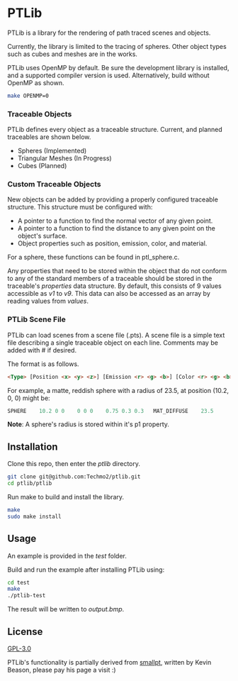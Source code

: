 # PTLib

PTLib is a library for the rendering of path traced scenes and objects. 

Currently, the library is limited to the tracing of spheres. Other object types such as cubes and meshes are in the works.

PTLib uses OpenMP by default. Be sure the development library is installed, and a supported compiler version is used. Alternatively, build without OpenMP as shown.
```bash
make OPENMP=0
```

### Traceable Objects
PTLib defines every object as a traceable structure. Current, and planned traceables are shown below.
* Spheres (Implemented)
* Triangular Meshes (In Progress)
* Cubes (Planned)

### Custom Traceable Objects
New objects can be added by providing a properly configured traceable structure. This structure must be configured with:
* A pointer to a function to find the normal vector of any given point.
* A pointer to a function to find the distance to any given point on the object's surface.
* Object properties such as position, emission, color, and material. 

For a sphere, these functions can be found in ptl_sphere.c.

Any properties that need to be stored within the object that do not conform to any of the standard members of a traceable should be stored in the traceable's *properties* data structure. By default, this consists of 9 values accessible as *v1* to *v9*. This data can also be accessed as an array by reading values from *values*.

### PTLib Scene File
PTLib can load scenes from a scene file (.pts). A scene file is a simple text file describing a single traceable object on each line. Comments may be added with # if desired.

The format is as follows.

```html
<Type> [Position <x> <y> <z>] [Emission <r> <g> <b>] [Color <r> <g> <b>] <Material> [Properties (optional) <p1>...<p9>]
```

For example, a matte, reddish sphere with a radius of 23.5, at position (10.2, 0, 0) might be:
```c
SPHERE    10.2 0 0    0 0 0    0.75 0.3 0.3   MAT_DIFFUSE    23.5    
```
**Note**: A sphere's radius is stored within it's p1 property.


## Installation

Clone this repo, then enter the *ptlib* directory.
```bash
git clone git@github.com:Techmo2/ptlib.git
cd ptlib/ptlib
```
Run make to build and install the library.

```bash
make
sudo make install
```

## Usage
An example is provided in the *test* folder. 

Build and run the example after installing PTLib using:
```bash
cd test
make
./ptlib-test
```

The result will be written to *output.bmp*.

## License
[GPL-3.0](https://www.gnu.org/licenses/gpl-3.0.txt)

PTLib's functionality is partially derived from [smallpt](https://www.kevinbeason.com/smallpt/), written by Kevin Beason, please pay his page a visit :)
